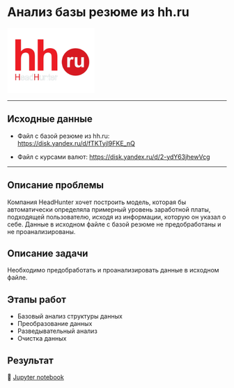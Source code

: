 # Анализ базы резюме из hh.ru

<img src='img/hhout.png' width=200>

___
## Исходные данные
 - Файл с базой резюме из hh.ru:  https://disk.yandex.ru/d/fTKTyjl9FKE_nQ

 - Файл с курсами валют: https://disk.yandex.ru/d/2-ydY63jhewVcg
___
## Описание проблемы
Компания HeadHunter хочет построить модель, которая бы автоматически определяла примерный уровень заработной платы, подходящей пользователю, исходя из информации, которую он указал о себе. Данные в исходном файле с базой резюме не предобработаны и не проанализированы. 
## Описание задачи
Необходимо предобработать и проанализировать данные в исходном файле.
## Этапы работ
- Базовый анализ структуры данных
- Преобразование данных
- Разведывательный анализ
- Очистка данных
## Результат 
:scroll: [Jupyter notebook](https://github.com/NazarovMichail/HH-Analysis/blob/master/HW-3%20Анализ%20резюме%20из%20HH.ru.ipynb)